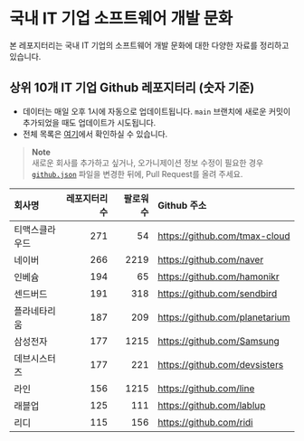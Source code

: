 # 국내 IT 기업 소프트웨어 개발 문화
본 레포지터리는 국내 IT 기업의 소프트웨어 개발 문화에 대한 다양한 자료를 정리하고 있습니다.

## 상위 10개 IT 기업 Github 레포지터리 (숫자 기준)

- 데이터는 매일 오후 1시에 자동으로 업데이트됩니다. `main` 브랜치에 새로운 커밋이 추가되었을 때도 업데이트가 시도됩니다.
- 전체 목록은 [여기](./github.md)에서 확인하실 수 있습니다.

> **Note**<br />
> 새로운 회사를 추가하고 싶거나, 오가니제이션 정보 수정이 필요한 경우 [`github.json`](./github.json) 파일을 변경한 뒤에, Pull Request를 올려 주세요.

<!-- MARKDOWN_TABLE(GITHUB): START -->

| **회사명** | **레포지터리 수** | **팔로워 수** | **Github 주소** |
|:---|---:|---:|:---|
| 티맥스클라우드 | 271 | 54 | https://github.com/tmax-cloud |
| 네이버 | 266 | 2219 | https://github.com/naver |
| 인베슘 | 194 | 65 | https://github.com/hamonikr |
| 센드버드 | 191 | 318 | https://github.com/sendbird |
| 플라네타리움 | 187 | 209 | https://github.com/planetarium |
| 삼성전자 | 177 | 1215 | https://github.com/Samsung |
| 데브시스터즈 | 177 | 221 | https://github.com/devsisters |
| 라인 | 156 | 1215 | https://github.com/line |
| 래블업 | 125 | 111 | https://github.com/lablup |
| 리디 | 115 | 156 | https://github.com/ridi |

<!-- MARKDOWN_TABLE(GITHUB): END -->

